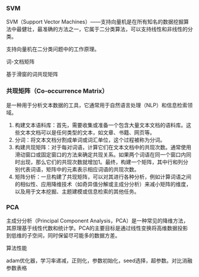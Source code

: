 ### SVM

SVM（Support Vector Machines）——支持向量机是在所有知名的数据挖掘算法中最健壮，最准确的方法之一，它属于二分类算法，可以支持线性和非线性的分类。

支持向量机在二分类问题中的工作原理。

词-文档矩阵

基于滑窗的词共现矩阵

### 共现矩阵（Co-occurrence Matrix）

是一种用于分析文本数据的工具，它通常用于自然语言处理（NLP）和信息检索领域。

1. 构建文本语料库：首先，需要收集或准备一个包含大量文本文档的语料库。这些文本文档可以是任何类型的文本，如文章、书籍、网页等。
2. 分词：将文本文档分割成单词或词汇单位，这个过程被称为分词。
3. 构建共现矩阵：对于每对词语，计算它们在文本文档中的共现次数。通常使用滑动窗口或固定窗口的方法来确定共现关系。如果两个词语在同一个窗口内同时出现，那么它们的共现次数就增加1。最终，构建一个矩阵，其中行和列分别代表词语，矩阵中的元素表示相应词语的共现次数。
4. 矩阵分析：一旦构建了共现矩阵，可以对其进行各种分析，例如计算词语之间的相似性、应用降维技术（如奇异值分解或主成分分析）来减小矩阵的维度，以及用于文本挖掘、主题建模或信息检索的其他任务。

### PCA

主成分分析（Principal Component Analysis，PCA）是一种常见的降维方法，其原理基于线性代数和统计学。PCA的主要目标是通过线性变换将高维数据投影到低维的子空间，同时保留尽可能多的数据方差。

算法性能

adam优化器，学习率递减，正则化，参数初始化，seed选择，超参数。对比消融参数表格